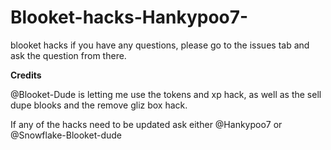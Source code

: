 # Blooket-hacks-Hankypoo7-
blooket hacks
if you have any questions, please go to the issues tab and ask the question from there.

**Credits**

@Blooket-Dude is letting me use the tokens and xp hack, as well as the sell dupe blooks and the remove gliz box hack. 


If any of the hacks need to be updated ask either @Hankypoo7 or @Snowflake-Blooket-dude
